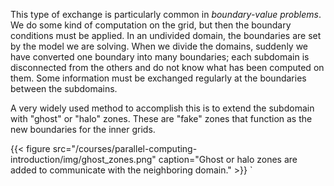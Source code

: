 This type of exchange is particularly common in _boundary-value problems_.  We do some kind of computation on the grid, but then the boundary conditions must be applied.  In an undivided domain, the boundaries are set by the model we are solving. When we divide the domains, suddenly we have converted one boundary into many boundaries; each subdomain is disconnected from the others and do not know what has been computed on them. Some information must be exchanged regularly at the boundaries between the subdomains. 

A very widely used method to accomplish this is to extend the subdomain with "ghost" or "halo" zones. These are "fake" zones that function as the new boundaries for the inner grids.

{{< figure src="/courses/parallel-computing-introduction/img/ghost_zones.png" caption="Ghost or halo zones are added to communicate with the neighboring domain." >}}
`
